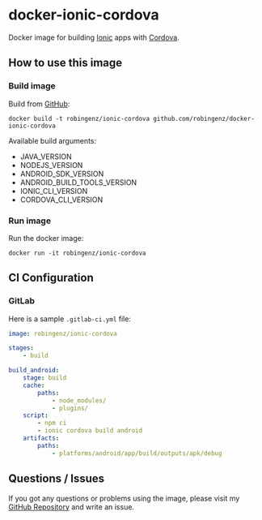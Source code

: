 # docker-ionic-cordova

Docker image for building [Ionic](https://ionicframework.com/) apps with [Cordova](https://cordova.apache.org/).

## How to use this image

### Build image

Build from [GitHub](https://github.com/robingenz/docker-ionic-cordova):  
```
docker build -t robingenz/ionic-cordova github.com/robingenz/docker-ionic-cordova
```

Available build arguments:

- JAVA_VERSION
- NODEJS_VERSION
- ANDROID_SDK_VERSION
- ANDROID_BUILD_TOOLS_VERSION
- IONIC_CLI_VERSION
- CORDOVA_CLI_VERSION

### Run image

Run the docker image:  
```
docker run -it robingenz/ionic-cordova
```

## CI Configuration

### GitLab

Here is a sample `.gitlab-ci.yml` file:

```yml
image: robingenz/ionic-cordova

stages:
    - build

build_android:
    stage: build
    cache:
        paths:
            - node_modules/
            - plugins/
    script:
        - npm ci
        - ionic cordova build android
    artifacts:
        paths:
            - platforms/android/app/build/outputs/apk/debug
```

## Questions / Issues

If you got any questions or problems using the image, please visit my [GitHub Repository](https://github.com/robingenz/docker-ionic-cordova) and write an issue.
